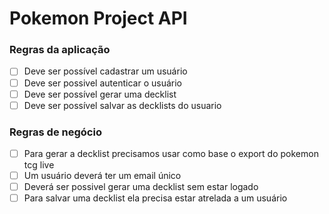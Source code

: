 # Pokemon Project API

### Regras da aplicação

- [ ] Deve ser possível cadastrar um usuário
- [ ] Deve ser possivel autenticar o usuário
- [ ] Deve ser possível gerar uma decklist
- [ ] Deve ser possível salvar as decklists do usuario

### Regras de negócio

- [ ] Para gerar a decklist precisamos usar como base o export do pokemon tcg live
- [ ] Um usuário deverá ter um email único
- [ ] Deverá ser possivel gerar uma decklist sem estar logado
- [ ] Para salvar uma decklist ela precisa estar atrelada a um usuário
